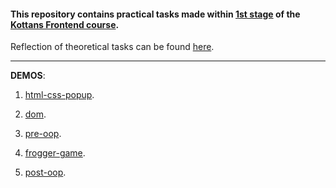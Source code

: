 #### This repository contains practical tasks made within [1st stage](https://github.com/kottans/frontend/blob/master/contents.md#stage-0-self-study) of the [Kottans Frontend course](https://github.com/kottans/frontend). 

Reflection of theoretical tasks can be found [here](https://github.com/nadsatt/kottans-frontend/blob/main/README.md).

***
**DEMOS**:
1. [html-css-popup](https://nadsatt.github.io/kottans-homeworks/html-css-popup/).

2. [dom](https://nadsatt.github.io/kottans-homeworks/dom-api/).

3. [pre-oop](https://nadsatt.github.io/kottans-homeworks/pre-oop/).

4. [frogger-game](https://nadsatt.github.io/kottans-homeworks/frogger-game).

5. [post-oop](https://nadsatt.github.io/kottans-homeworks/post-oop/).

